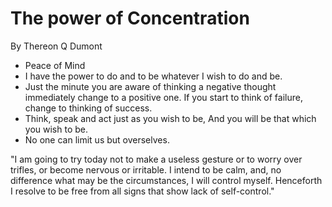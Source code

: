 # The power of Concentration

By Thereon Q Dumont

- Peace of Mind
- I have the power to do and to be whatever I wish to do and be.
- Just the minute you are aware of thinking a negative thought immediately change to a positive one. If you start to think of failure, change to thinking of success.
- Think, speak and act just as you wish to be, And you will be that which you wish to be.
- No one can limit us but overselves.

"I am going to try today not to make a useless gesture or to worry over trifles, or become nervous or irritable. I intend to be calm, and, no difference what may be the circumstances, I will control myself. Henceforth I resolve to be free from all signs that show lack of self-control."
